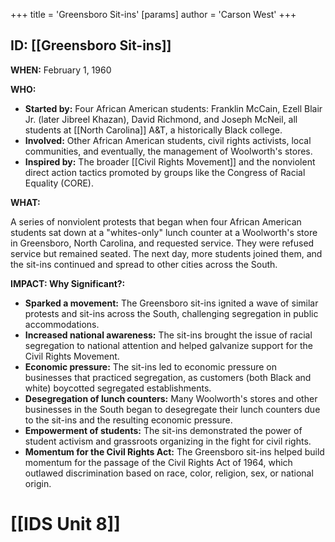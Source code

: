 +++
 title = 'Greensboro Sit-ins'
[params]
	author = 'Carson West'
+++
## ID: [[Greensboro Sit-ins]] 
**WHEN:** February 1, 1960

**WHO:**

*   **Started by:** Four African American students: Franklin McCain, Ezell Blair Jr. (later Jibreel Khazan), David Richmond, and Joseph McNeil, all students at [[North Carolina]] A&T, a historically Black college.
*   **Involved:** Other African American students, civil rights activists, local communities, and eventually, the management of Woolworth's stores.
*   **Inspired by:** The broader [[Civil Rights Movement]] and the nonviolent direct action tactics promoted by groups like the Congress of Racial Equality (CORE).

**WHAT:**

A series of nonviolent protests that began when four African American students sat down at a "whites-only" lunch counter at a Woolworth's store in Greensboro, North Carolina, and requested service. They were refused service but remained seated. The next day, more students joined them, and the sit-ins continued and spread to other cities across the South.

**IMPACT: Why Significant?:**

*   **Sparked a movement:** The Greensboro sit-ins ignited a wave of similar protests and sit-ins across the South, challenging segregation in public accommodations.
*   **Increased national awareness:** The sit-ins brought the issue of racial segregation to national attention and helped galvanize support for the Civil Rights Movement.
*   **Economic pressure:** The sit-ins led to economic pressure on businesses that practiced segregation, as customers (both Black and white) boycotted segregated establishments.
*   **Desegregation of lunch counters:** Many Woolworth's stores and other businesses in the South began to desegregate their lunch counters due to the sit-ins and the resulting economic pressure.
*   **Empowerment of students:** The sit-ins demonstrated the power of student activism and grassroots organizing in the fight for civil rights.
*   **Momentum for the Civil Rights Act:** The Greensboro sit-ins helped build momentum for the passage of the Civil Rights Act of 1964, which outlawed discrimination based on race, color, religion, sex, or national origin.

# [[IDS Unit 8]]